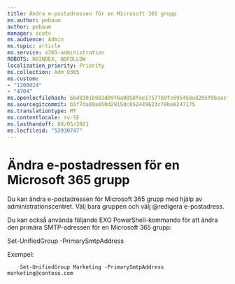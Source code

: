 ```yaml
---
title: Ändra e-postadressen för en Microsoft 365 grupp
ms.author: pebaum
author: pebaum
manager: scotv
ms.audience: Admin
ms.topic: article
ms.service: o365-administration
ROBOTS: NOINDEX, NOFOLLOW
localization_priority: Priority
ms.collection: Adm_O365
ms.custom:
- "1200024"
- "4704"
ms.openlocfilehash: 6bd9301b983d09f6a0058fee17577b9fc695458ed205f96aacf79a87e4a91e34
ms.sourcegitcommit: b5f7da89a650d2915dc652449623c78be6247175
ms.translationtype: MT
ms.contentlocale: sv-SE
ms.lasthandoff: 08/05/2021
ms.locfileid: "53930747"
---
```

# <a name="change-email-address-of-a-microsoft-365-group"></a>Ändra e-postadressen för en Microsoft 365 grupp

Du kan ändra e-postadressen för Microsoft 365 grupp med hjälp av administrationscentret. Välj bara gruppen och välj @redigera e-postadress.

Du kan också använda följande EXO PowerShell-kommando för att ändra den primära SMTP-adressen för en Microsoft 365 grupp:

Set-UnifiedGroup <Group Name> -PrimarySmtpAddress <new SMTP Address>

Exempel:

```
    Set-UnifiedGroup Marketing -PrimarySmtpAddress marketing@contoso.com
```
